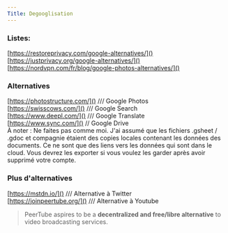 ```yaml
---
Title: Degooglisation
---
```


### Listes:
[https://restoreprivacy.com/google-alternatives/]() <br>
[https://justprivacy.org/google-alternatives/]() <br>
[https://nordvpn.com/fr/blog/google-photos-alternatives/]() <br>

### Alternatives
[https://photostructure.com/]() /// Google Photos <br>
[https://swisscows.com/]() /// Google Search <br>
[https://www.deepl.com/]() /// Google Translate <br>
[https://www.sync.com/]() // Google Drive <br>
À noter : Ne faites pas comme moi. J'ai assumé que les fichiers .gsheet / .gdoc et compagnie étaient des copies locales contenant les données des documents. Ce ne sont que des liens vers les données qui sont dans le cloud. Vous devrez les exporter si vous voulez les garder après avoir supprimé votre compte.

### Plus d'alternatives

[https://mstdn.io/]() /// Alternative à Twitter <br>
[https://joinpeertube.org/]() /// Alternative à Youtube <br>
>  PeerTube aspires to be a **decentralized and free/libre alternative** to video broadcasting services.